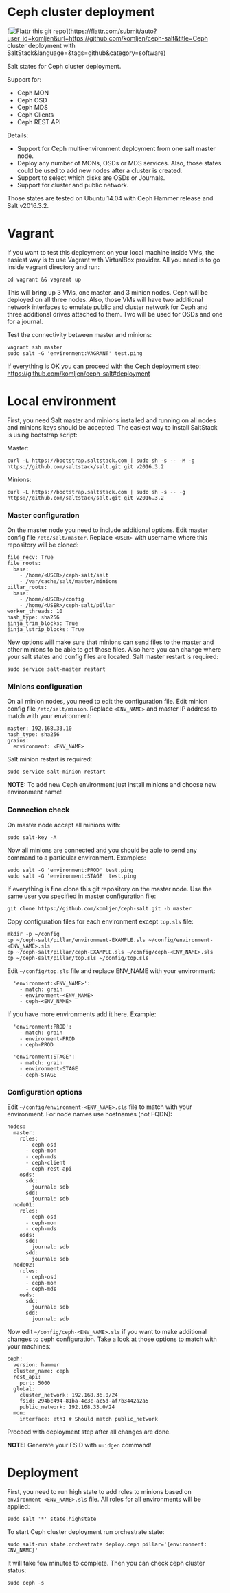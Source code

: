 # Ceph cluster deployment
[![Flattr this git repo](https://img.shields.io/badge/donate-flattr-red.svg)](https://flattr.com/submit/auto?user_id=komljen&url=https://github.com/komljen/ceph-salt&title=Ceph cluster deployment with SaltStack&language=&tags=github&category=software)

Salt states for Ceph cluster deployment.

Support for:

 * Ceph MON
 * Ceph OSD
 * Ceph MDS
 * Ceph Clients
 * Ceph REST API

Details:

 * Support for Ceph multi-environment deployment from one salt master node.
 * Deploy any number of MONs, OSDs or MDS services. Also, those states could be used to add new nodes after a cluster is created.
 * Support to select which disks are OSDs or Journals.
 * Support for cluster and public network.

Those states are tested on Ubuntu 14.04 with Ceph Hammer release and Salt v2016.3.2.

# Vagrant

If you want to test this deployment on your local machine inside VMs, the easiest way is to use Vagrant with VirtualBox provider. All you need is to go inside vagrant directory and run:

```
cd vagrant && vagrant up
```
This will bring up 3 VMs, one master, and 3 minion nodes. Ceph will be deployed on all three nodes. Also, those VMs will have two additional network interfaces to emulate public and cluster network for Ceph and three additional drives attached to them. Two will be used for OSDs and one for a journal.

Test the connectivity between master and minions:

```
vagrant ssh master
sudo salt -G 'environment:VAGRANT' test.ping
```
If everything is OK you can proceed with the Ceph deployment step: https://github.com/komljen/ceph-salt#deployment

# Local environment

First, you need Salt master and minions installed and running on all nodes and minions keys should be accepted. The easiest way to install SaltStack is using bootstrap script:

Master:

```
curl -L https://bootstrap.saltstack.com | sudo sh -s -- -M -g https://github.com/saltstack/salt.git git v2016.3.2
```
Minions:

```
curl -L https://bootstrap.saltstack.com | sudo sh -s -- -g https://github.com/saltstack/salt.git git v2016.3.2
```

### Master configuration

On the master node you need to include additional options. Edit master config file ```/etc/salt/master```. Replace ```<USER>``` with username where this repository will be cloned:

```
file_recv: True
file_roots:
  base:
    - /home/<USER>/ceph-salt/salt
    - /var/cache/salt/master/minions
pillar_roots:
  base:
    - /home/<USER>/config
    - /home/<USER>/ceph-salt/pillar
worker_threads: 10
hash_type: sha256
jinja_trim_blocks: True
jinja_lstrip_blocks: True
```

New options will make sure that minions can send files to the master and other minions to be able to get those files. Also here you can change where your salt states and config files are located. Salt master restart is required:

```
sudo service salt-master restart
```

### Minions configuration

On all minion nodes, you need to edit the configuration file. Edit minion config file ```/etc/salt/minion```. Replace ```<ENV_NAME>``` and master IP address to match with your environment:

```
master: 192.168.33.10
hash_type: sha256
grains:
  environment: <ENV_NAME>
```

Salt minion restart is required:

```
sudo service salt-minion restart
```

**NOTE:** To add new Ceph environment just install minions and choose new environment name!

### Connection check

On master node accept all minions with:

```
sudo salt-key -A
```
Now all minions are connected and you should be able to send any command to a particular environment. Examples:

```
sudo salt -G 'environment:PROD' test.ping
sudo salt -G 'environment:STAGE' test.ping
```
If everything is fine clone this git repository on the master node. Use the same user you specified in master configuration file:

```
git clone https://github.com/komljen/ceph-salt.git -b master
```
Copy configuration files for each environment except ```top.sls``` file:

```
mkdir -p ~/config
cp ~/ceph-salt/pillar/environment-EXAMPLE.sls ~/config/environment-<ENV_NAME>.sls
cp ~/ceph-salt/pillar/ceph-EXAMPLE.sls ~/config/ceph-<ENV_NAME>.sls
cp ~/ceph-salt/pillar/top.sls ~/config/top.sls
```
Edit ```~/config/top.sls``` file and replace ENV_NAME with your environment:

```
  'environment:<ENV_NAME>':
    - match: grain
    - environment-<ENV_NAME>
    - ceph-<ENV_NAME>
```
If you have more environments add it here. Example:

```
  'environment:PROD':
    - match: grain
    - environment-PROD
    - ceph-PROD

  'environment:STAGE':
    - match: grain
    - environment-STAGE
    - ceph-STAGE
```

### Configuration options

Edit ```~/config/environment-<ENV_NAME>.sls``` file to match with your environment. For node names use hostnames (not FQDN):

```
nodes:
  master:
    roles:
      - ceph-osd
      - ceph-mon
      - ceph-mds
      - ceph-client
      - ceph-rest-api
    osds:
      sdc:
        journal: sdb
      sdd:
        journal: sdb
  node01:
    roles:
      - ceph-osd
      - ceph-mon
      - ceph-mds
    osds:
      sdc:
        journal: sdb
      sdd:
        journal: sdb
  node02:
    roles:
      - ceph-osd
      - ceph-mon
      - ceph-mds
    osds:
      sdc:
        journal: sdb
      sdd:
        journal: sdb
```
Now edit ```~/config/ceph-<ENV_NAME>.sls``` if you want to make additional changes to ceph configuration. Take a look at those options to match with your machines:

```
ceph:
  version: hammer
  cluster_name: ceph
  rest_api:
    port: 5000
  global:
    cluster_network: 192.168.36.0/24
    fsid: 294bc494-81ba-4c3c-ac5d-af7b3442a2a5
    public_network: 192.168.33.0/24
  mon:
    interface: eth1 # Should match public_network
```
Proceed with deployment step after all changes are done.

**NOTE:** Generate your FSID with ```uuidgen``` command!

# Deployment

First, you need to run high state to add roles to minions based on ```environment-<ENV_NAME>.sls``` file. All roles for all environments will be applied:

```
sudo salt '*' state.highstate
```
To start Ceph cluster deployment run orchestrate state:

```
sudo salt-run state.orchestrate deploy.ceph pillar='{environment: ENV_NAME}'
```
It will take few minutes to complete. Then you can check ceph cluster status:

```
sudo ceph -s
```

